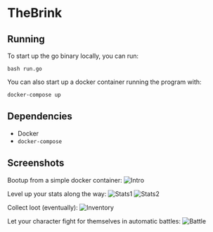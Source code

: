 # TheBrink

## Running
To start up the go binary locally, you can run:

```shell
bash run.go
```

You can also start up a docker container running the program with:

```shell
docker-compose up
```

## Dependencies
- Docker
- `docker-compose`

## Screenshots
Bootup from a simple docker container:
![Intro](https://github.com/AlexMapley/the_brink/blob/master/assets/screenshots/intro.png)

Level up your stats along the way:
![Stats1](https://github.com/AlexMapley/the_brink/blob/master/assets/screenshots/stats1.png)
![Stats2](https://github.com/AlexMapley/the_brink/blob/master/assets/screenshots/stats2.png)

Collect loot (eventually):
![Inventory](https://github.com/AlexMapley/the_brink/blob/master/assets/screenshots/inventory.png)

Let your character fight for themselves in automatic battles:
![Battle](https://github.com/AlexMapley/the_brink/blob/master/assets/screenshots/battle.png)